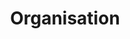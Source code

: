---
layout: redirect.njk
permalink: false
hideInSitemap: true
tags: level2
key: organisation_en
title: Organisation
redirect: /en/design-system/organisation/process/
parent: designsystem_en
order: 20
---